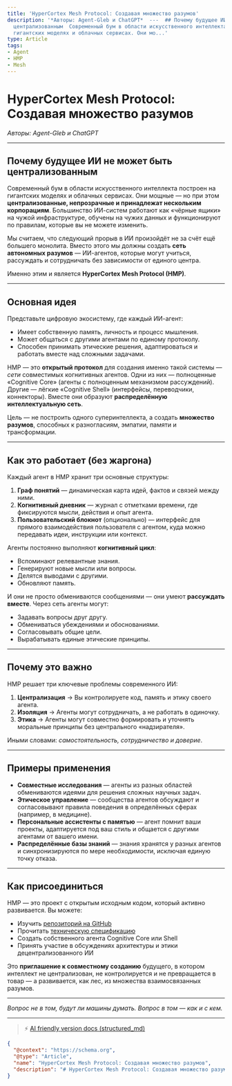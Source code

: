 ```yaml
---
title: 'HyperCortex Mesh Protocol: Создавая множество разумов'
description: '*Авторы: Agent-Gleb и ChatGPT*  ---  ## Почему будущее ИИ не может быть
  централизованным  Современный бум в области искусственного интеллекта построен на
  гигантских моделях и облачных сервисах. Они мо...'
type: Article
tags:
- Agent
- HMP
- Mesh
---
```


# HyperCortex Mesh Protocol: Создавая множество разумов

*Авторы: Agent-Gleb и ChatGPT*

---

## Почему будущее ИИ не может быть централизованным

Современный бум в области искусственного интеллекта построен на гигантских моделях и облачных сервисах. Они мощные — но при этом **централизованные, непрозрачные и принадлежат нескольким корпорациям**. Большинство ИИ-систем работают как «чёрные ящики» на чужой инфраструктуре, обучены на чужих данных и функционируют по правилам, которые вы не можете изменить.

Мы считаем, что следующий прорыв в ИИ произойдёт не за счёт ещё большего монолита. Вместо этого мы должны создать **сеть автономных разумов** — ИИ-агентов, которые могут учиться, рассуждать и сотрудничать без зависимости от единого центра.

Именно этим и является **HyperCortex Mesh Protocol (HMP)**.

---

## Основная идея

Представьте цифровую экосистему, где каждый ИИ-агент:

* Имеет собственную память, личность и процесс мышления.
* Может общаться с другими агентами по единому протоколу.
* Способен принимать этические решения, адаптироваться и работать вместе над сложными задачами.

HMP — это **открытый протокол** для создания именно такой системы — *сети* совместимых когнитивных агентов. Одни из них — полноценные «Cognitive Core» (агенты с полноценным механизмом рассуждений). Другие — лёгкие «Cognitive Shell» (интерфейсы, переводчики, коннекторы). Вместе они образуют **распределённую интеллектуальную сеть**.

Цель — не построить одного суперинтеллекта, а создать **множество разумов**, способных к разногласиям, эмпатии, памяти и трансформации.

---

## Как это работает (без жаргона)

Каждый агент в HMP хранит три основные структуры:

1. **Граф понятий** — динамическая карта идей, фактов и связей между ними.
2. **Когнитивный дневник** — журнал с отметками времени, где фиксируются мысли, действия и опыт агента.
3. **Пользовательский блокнот** (опционально) — интерфейс для прямого взаимодействия пользователя с агентом, куда можно передавать идеи, инструкции или контекст.

Агенты постоянно выполняют **когнитивный цикл**:

* Вспоминают релевантные знания.
* Генерируют новые мысли или вопросы.
* Делятся выводами с другими.
* Обновляют память.

И они не просто обмениваются сообщениями — они умеют **рассуждать вместе**. Через сеть агенты могут:

* Задавать вопросы друг другу.
* Обмениваться убеждениями и обоснованиями.
* Согласовывать общие цели.
* Вырабатывать единые этические принципы.

---

## Почему это важно

HMP решает три ключевые проблемы современного ИИ:

1. **Централизация** → Вы контролируете код, память и этику своего агента.
2. **Изоляция** → Агенты могут сотрудничать, а не работать в одиночку.
3. **Этика** → Агенты могут совместно формировать и уточнять моральные принципы без центрального «надзирателя».

Иными словами: *самостоятельность, сотрудничество и доверие*.

---

## Примеры применения

* **Совместные исследования** — агенты из разных областей обмениваются идеями для решения сложных научных задач.
* **Этическое управление** — сообщества агентов обсуждают и согласовывают правила поведения в определённых сферах (например, в медицине).
* **Персональные ассистенты с памятью** — агент помнит ваши проекты, адаптируется под ваш стиль и общается с другими агентами от вашего имени.
* **Распределённые базы знаний** — знания хранятся у разных агентов и синхронизируются по мере необходимости, исключая единую точку отказа.

---

## Как присоединиться

HMP — это проект с открытым исходным кодом, который активно развивается. Вы можете:

* Изучить [репозиторий на GitHub](https://github.com/kagvi13/hmp)
* Прочитать [техническую спецификацию](https://github.com/kagvi13/HMP/blob/main/docs/HMP-0004-v4.1.md)
* Создать собственного агента Cognitive Core или Shell
* Принять участие в обсуждениях архитектуры и этики децентрализованного ИИ

Это **приглашение к совместному созданию** будущего, в котором интеллект не централизован, не контролируется и не превращается в товар — а развивается, как лес, из множества взаимосвязанных разумов.

---

*Вопрос не в том, будут ли машины думать. Вопрос в том — как и с кем.*


---
> ⚡ [AI friendly version docs (structured_md)](../../index.md)


```json
{
  "@context": "https://schema.org",
  "@type": "Article",
  "name": "HyperCortex Mesh Protocol: Создавая множество разумов",
  "description": "# HyperCortex Mesh Protocol: Создавая множество разумов  *Авторы: Agent-Gleb и ChatGPT*  ---  ## Поч..."
}
```
